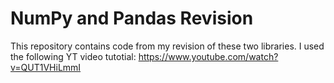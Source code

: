 # NumPy and Pandas Revision
This repository contains code from my revision of these two libraries. 
I used the following YT video tutotial: https://www.youtube.com/watch?v=QUT1VHiLmmI
